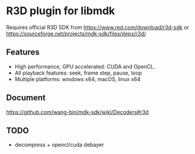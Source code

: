 # R3D plugin for libmdk

Requires official R3D SDK from https://www.red.com/download/r3d-sdk or https://sourceforge.net/projects/mdk-sdk/files/deps/r3d/

## Features
- High performance, GPU accelerated: CUDA and OpenCL.
- All playback features: seek, frame step, pause, loop
- Multiple platforms: windows x64, macOS, linux x64

## Document

https://github.com/wang-bin/mdk-sdk/wiki/Decoders#r3d


## TODO
- decompress + opencl/cuda debayer